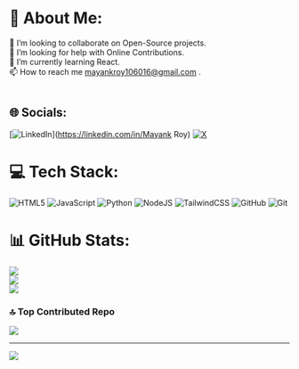 # 💫 About Me:
👯 I’m looking to collaborate on Open-Source projects.<br>🤝 I’m looking for help with Online Contributions.<br>🌱 I’m currently learning React.<br>📫 How to reach me mayankroy106016@gmail.com .<br><br>  


## 🌐 Socials:
[![LinkedIn](https://img.shields.io/badge/LinkedIn-%230077B5.svg?logo=linkedin&logoColor=white)](https://linkedin.com/in/Mayank Roy) [![X](https://img.shields.io/badge/X-black.svg?logo=X&logoColor=white)](https://x.com/@Mayank0101010) 

# 💻 Tech Stack:
![HTML5](https://img.shields.io/badge/html5-%23E34F26.svg?style=for-the-badge&logo=html5&logoColor=white) ![JavaScript](https://img.shields.io/badge/javascript-%23323330.svg?style=for-the-badge&logo=javascript&logoColor=%23F7DF1E) ![Python](https://img.shields.io/badge/python-3670A0?style=for-the-badge&logo=python&logoColor=ffdd54) ![NodeJS](https://img.shields.io/badge/node.js-6DA55F?style=for-the-badge&logo=node.js&logoColor=white) ![TailwindCSS](https://img.shields.io/badge/tailwindcss-%2338B2AC.svg?style=for-the-badge&logo=tailwind-css&logoColor=white) ![GitHub](https://img.shields.io/badge/github-%23121011.svg?style=for-the-badge&logo=github&logoColor=white) ![Git](https://img.shields.io/badge/git-%23F05033.svg?style=for-the-badge&logo=git&logoColor=white)
# 📊 GitHub Stats:
![](https://github-readme-stats.vercel.app/api?username=DATBOI-MAYANK&theme=dark&hide_border=false&include_all_commits=false&count_private=false)<br/>
![](https://github-readme-streak-stats.herokuapp.com/?user=DATBOI-MAYANK&theme=dark&hide_border=false)<br/>
![](https://github-readme-stats.vercel.app/api/top-langs/?username=DATBOI-MAYANK&theme=dark&hide_border=false&include_all_commits=false&count_private=false&layout=compact)



### 🔝 Top Contributed Repo
![](https://github-contributor-stats.vercel.app/api?username=DATBOI-MAYANK&limit=5&theme=dark&combine_all_yearly_contributions=true)


---
[![](https://visitcount.itsvg.in/api?id=DATBOI-MAYANK&icon=0&color=0)](https://visitcount.itsvg.in)

<!-- Proudly created with GPRM ( https://gprm.itsvg.in ) -->
